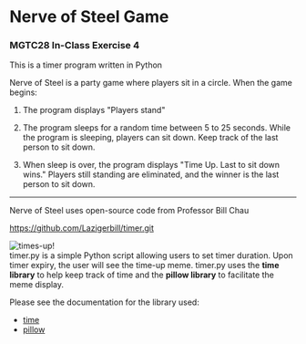 # Nerve of Steel Game
### MGTC28 In-Class Exercise 4
This is a timer program written in Python 

Nerve of Steel is a party game where players sit in a circle.  When the game begins:

1. The program displays "Players stand"

2. The program sleeps for a random time between 5 to 25 seconds.  While the program is sleeping, players can sit down.  Keep track of the last person to sit down.

3. When sleep is over, the program displays "Time Up.  Last to sit down wins."  Players still standing are eliminated, and the winner is the last person to sit down.

___

Nerve of Steel uses open-source code from Professor Bill Chau 

https://github.com/Lazigerbill/timer.git

![times-up!](https://media.makeameme.org/created/times-up-5923e0.jpg)\
timer.py is a simple Python script allowing users to set timer duration.
Upon timer expiry, the user will see the time-up meme.
timer.py uses the **time library** to help keep track of time and the **pillow library** to facilitate the meme display.

Please see the documentation for the library used:
- [time](https://docs.python.org/3/library/time.html)
- [pillow](https://pypi.org/project/Pillow/)
